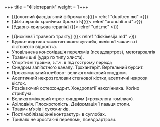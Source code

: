 +++
title = "Фізіотерапія"
weight = 1
+++

- [Долонний фасціальний фіброматоз]({{< relref "dupitren.md" >}})
- [Фізіотерапія хронічних бронхітів]({{< relref "bronchit.md" >}})
- [Ударно-хвильова терапія] ({{< relref "udt.md" >}})

<!--more-->
- [Дискінезії травного тракту] ({{< relref "diskinesija.md" >}})
- Бурсит вертела тазостегнового суглоба, колінної чашечки і ліктьового відростка.
- Уповільнена консолідація переломів (псевдоартроз), метотарзалгія
- Травми шиї (удар по типу хлиста).
- Спортивні травми, в.т.ч. в під гострому періоді;
- Синдром зап’ястного каналу. Трохантеріт. Вертельний бурсит. 
- Проксимальний клубово- великогомілковий синдром.
- Асептичний некроз головки стегнової кістки, асептичні некрози кісток.
- Розсікаючий остеохондрит. Хондропатії наколінника. Коліно стрибуна.
- Великогомілковий стрес-синдром («розколота гомілка»).
- Ахілодінія. Плоскостопість. Деформація 1 пальця стопи.
- Травми м’язів і сухожилків. 
- Постімобілізаціонні контрактури в суглобах.
- Тривало не зростаючі переломи, псевдоартрози.

